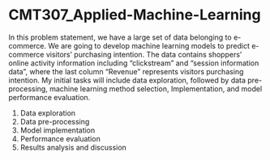 # CMT307_Applied-Machine-Learning
In this problem statement, we have a large set of data belonging to e-commerce. We are going to develop  machine learning models to predict e-commerce visitors’ purchasing intention. The data contains shoppers’ online activity information including “clickstream” and “session information data”, where the last column  “Revenue” represents visitors purchasing intention. My initial tasks will include data exploration, followed  by data pre-processing, machine learning method selection, Implementation, and model performance  evaluation. 

1. Data exploration 
2. Data pre-processing
3. Model implementation
4. Performance evaluation 
5. Results analysis and discussion
